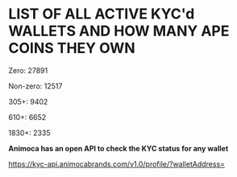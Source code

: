 # LIST OF ALL ACTIVE KYC'd WALLETS AND HOW MANY APE COINS THEY OWN

Zero: 27891

Non-zero: 12517

305+: 9402

610+: 6652

1830+: 2335

**Animoca has an open API to check the KYC status for any wallet**

https://kyc-api.animocabrands.com/v1.0/profile/?walletAddress=